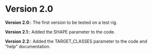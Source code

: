 <h1> Version 2.0 </h1>

<b>Version 2.0</b>:: The first version to be tested on a test rig. 

<b>Version 2.1</b>:: Added the SHAPE parameter to the code.

<b>Version 2.2</b>:: Added the TARGET_CLASSES parameter to the code and "help" documentation.
